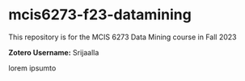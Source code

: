 # mcis6273-f23-datamining

This repository is for the MCIS 6273 Data Mining course in Fall 2023

**Zotero Username:** Srijaalla

 lorem ipsumto 
